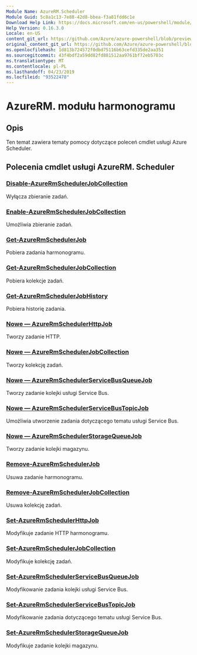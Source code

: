 ```yaml
---
Module Name: AzureRM.Scheduler
Module Guid: 5c8a1c13-7e88-42d8-bbea-f3a81fdd6c1e
Download Help Link: https://docs.microsoft.com/en-us/powershell/module/azurerm.scheduler
Help Version: 0.16.3.0
Locale: en-US
content_git_url: https://github.com/Azure/azure-powershell/blob/preview/src/ResourceManager/Scheduler/Commands.Scheduler/help/AzureRM.Scheduler.md
original_content_git_url: https://github.com/Azure/azure-powershell/blob/preview/src/ResourceManager/Scheduler/Commands.Scheduler/help/AzureRM.Scheduler.md
ms.openlocfilehash: 1d813b724572f0dbd75116b63cefd335de2aa351
ms.sourcegitcommit: 43f4bdf2a59dd82fd881512aa9761bf72eb5703c
ms.translationtype: MT
ms.contentlocale: pl-PL
ms.lasthandoff: 04/23/2019
ms.locfileid: "93522478"
---
```

# AzureRM. modułu harmonogramu
## Opis
Ten temat zawiera tematy pomocy dotyczące poleceń cmdlet usługi Azure Scheduler.

## Polecenia cmdlet usługi AzureRM. Scheduler
### [Disable-AzureRmSchedulerJobCollection](Disable-AzureRmSchedulerJobCollection.md)
Wyłącza zbieranie zadań.

### [Enable-AzureRmSchedulerJobCollection](Enable-AzureRmSchedulerJobCollection.md)
Umożliwia zbieranie zadań.

### [Get-AzureRmSchedulerJob](Get-AzureRmSchedulerJob.md)
Pobiera zadania harmonogramu.

### [Get-AzureRmSchedulerJobCollection](Get-AzureRmSchedulerJobCollection.md)
Pobiera kolekcje zadań.

### [Get-AzureRmSchedulerJobHistory](Get-AzureRmSchedulerJobHistory.md)
Pobiera historię zadania.

### [Nowe — AzureRmSchedulerHttpJob](New-AzureRmSchedulerHttpJob.md)
Tworzy zadanie HTTP.

### [Nowe — AzureRmSchedulerJobCollection](New-AzureRmSchedulerJobCollection.md)
Tworzy kolekcję zadań.

### [Nowe — AzureRmSchedulerServiceBusQueueJob](New-AzureRmSchedulerServiceBusQueueJob.md)
Tworzy zadanie kolejki usługi Service Bus.

### [Nowe — AzureRmSchedulerServiceBusTopicJob](New-AzureRmSchedulerServiceBusTopicJob.md)
Umożliwia utworzenie zadania dotyczącego tematu usługi Service Bus.

### [Nowe — AzureRmSchedulerStorageQueueJob](New-AzureRmSchedulerStorageQueueJob.md)
Tworzy zadanie kolejki magazynu.

### [Remove-AzureRmSchedulerJob](Remove-AzureRmSchedulerJob.md)
Usuwa zadanie harmonogramu.

### [Remove-AzureRmSchedulerJobCollection](Remove-AzureRmSchedulerJobCollection.md)
Usuwa kolekcję zadań.

### [Set-AzureRmSchedulerHttpJob](Set-AzureRmSchedulerHttpJob.md)
Modyfikuje zadanie HTTP harmonogramu.

### [Set-AzureRmSchedulerJobCollection](Set-AzureRmSchedulerJobCollection.md)
Modyfikuje kolekcję zadań.

### [Set-AzureRmSchedulerServiceBusQueueJob](Set-AzureRmSchedulerServiceBusQueueJob.md)
Modyfikowanie zadania kolejki usługi Service Bus.

### [Set-AzureRmSchedulerServiceBusTopicJob](Set-AzureRmSchedulerServiceBusTopicJob.md)
Modyfikowanie zadania dotyczącego tematu usługi Service Bus.

### [Set-AzureRmSchedulerStorageQueueJob](Set-AzureRmSchedulerStorageQueueJob.md)
Modyfikuje zadanie kolejki magazynu.

